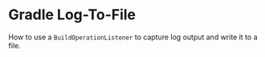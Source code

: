 # Gradle Log-To-File

How to use a `BuildOperationListener` to capture log output and write it to a file.